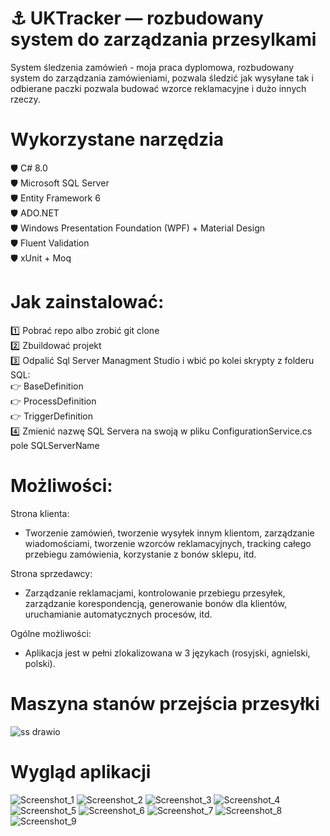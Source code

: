 # ⚓ UKTracker — rozbudowany system do zarządzania przesylkami
System śledzenia zamówień - moja praca dyplomowa, rozbudowany system do zarządzania zamówieniami, pozwala śledzić jak wysyłane tak i odbierane paczki pozwala budować wzorce reklamacyjne i dużo innych rzeczy.

# Wykorzystane narzędzia
🛡️ C# 8.0  
🛡️ Microsoft SQL Server  
🛡️ Entity Framework 6  
🛡️ ADO.NET  
🛡️ Windows Presentation Foundation (WPF) + Material Design  
🛡️ Fluent Validation  
🛡️ xUnit + Moq  

# Jak zainstalować:
1️⃣ Pobrać repo albo zrobić git clone   
2️⃣ Zbuildować projekt  
3️⃣ Odpalić Sql Server Managment Studio i wbić po kolei skrypty z folderu SQL:  
    👉 BaseDefinition  
    👉 ProcessDefinition  
    👉 TriggerDefinition  
4️⃣ Zmienić nazwę SQL Servera na swoją w pliku ConfigurationService.cs pole SQLServerName

# Możliwości:  
Strona klienta:
- Tworzenie zamówień, tworzenie wysyłek innym klientom, zarządzanie wiadomościami, tworzenie wzorców reklamacyjnych, tracking całego przebiegu zamówienia, korzystanie z bonów sklepu, itd.  
  
Strona sprzedawcy:
- Zarządzanie reklamacjami, kontrolowanie przebiegu przesyłek, zarządzanie korespondencją, generowanie bonów dla klientów, uruchamianie automatycznych procesów, itd.  

Ogólne możliwości:
- Aplikacja jest w pełni zlokalizowana w 3 językach (rosyjski, agnielski, polski).  

# Maszyna stanów przejścia przesyłki  
![ss drawio](https://user-images.githubusercontent.com/19534189/179541006-e94cbd87-fdac-47c8-82b7-4aa415c87526.png)


# Wygląd aplikacji
![Screenshot_1](https://user-images.githubusercontent.com/19534189/179368891-74c041ee-b52c-4dc8-8314-a05a7d980a23.jpg)
![Screenshot_2](https://user-images.githubusercontent.com/19534189/179368893-5d6a2bda-77db-4acf-9112-7cc40e102804.jpg)
![Screenshot_3](https://user-images.githubusercontent.com/19534189/179368896-6b4d2c62-d8f1-4138-8c67-b466dc117ced.jpg)
![Screenshot_4](https://user-images.githubusercontent.com/19534189/179368897-b38a1eae-4d81-4631-9e70-36eeb0e01f35.jpg)
![Screenshot_5](https://user-images.githubusercontent.com/19534189/179368898-f91d2781-c8b5-4be8-9c8f-1151b5c218a4.jpg)
![Screenshot_6](https://user-images.githubusercontent.com/19534189/179368900-a07a906e-d672-4587-adc5-619e7983fc3b.jpg)
![Screenshot_7](https://user-images.githubusercontent.com/19534189/179368903-a70dda84-1813-42b2-a4da-b7d08feaf436.jpg)
![Screenshot_8](https://user-images.githubusercontent.com/19534189/179368904-82405676-7979-446c-bed0-d5c6da333334.jpg)
![Screenshot_9](https://user-images.githubusercontent.com/19534189/179368905-e743d109-3cbf-4565-af48-daa0c7f03822.jpg)
